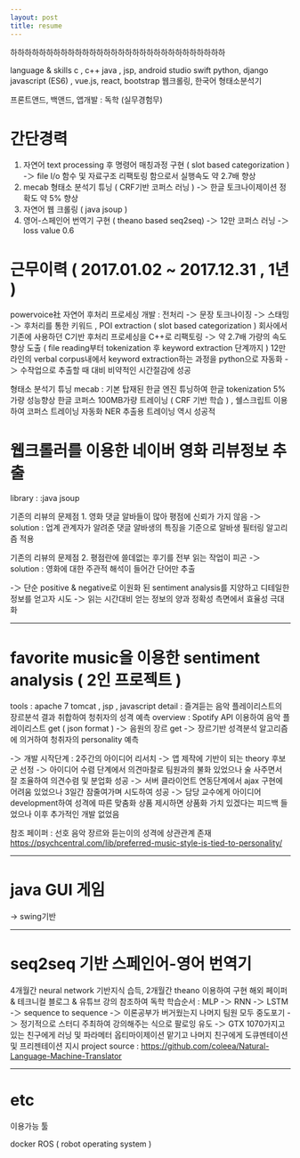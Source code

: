```yaml
---
layout: post
title: resume
---
```


하하하하하하하하하하하하하하하하하하하하하하하하하하하하하하

language & skills
c ,  c++
java , jsp, android studio
swift
python, django
javascript (ES6) , vue.js, react, bootstrap
웹크롤링, 한국어 형태소분석기
 
프론트앤드, 백앤드,  앱개발 : 독학 (실무경험무)

# 간단경력
1. 자연어 text processing 후 명령어 매칭과정 구현 ( slot based categorization ) -＞ file I/o 함수 및 자료구조 리팩토링 함으로서 실행속도 약 2.7배 향상
2. mecab 형태소 분석기 튜닝 ( CRF기반 코퍼스 러닝 ) -＞ 한글 토크나이제이션 정확도 약 5% 향상 
3. 자연어 웹 크롤링 ( java jsoup )
4. 영어-스페인어 번역기 구현 ( theano based seq2seq) -＞ 12만 코퍼스 러닝 -＞ loss value 0.6


# 근무이력 ( 2017.01.02 ~ 2017.12.31 , 1년 )
powervoice社
자연어 후처리 프로세싱 개발
:  전처리 -＞ 문장 토크나이징 -＞ 스태밍 -＞ 후처리를 통한  키워드 , POI extraction ( slot based categorization )
회사에서 기존에 사용하던 C기반 후처리 프로세싱을 C++로 리팩토링 -＞ 약 2.7배 가량의 속도향상 도출 ( file reading부터 tokenization 후 keyword extraction 단계까지 )
12만라인의 verbal corpus내에서 keyword extraction하는 과정을 python으로 자동화 -＞ 수작업으로 추출할 때 대비 비약적인 시간절감에 성공


형태소 분석기 튜닝
mecab : 기본 탑재된 한글 엔진 튜닝하여 한글 tokenization 5%가량 성능향상
한글 코퍼스 100MB가량 트레이닝 ( CRF 기반 학습 ) , 쉘스크립트 이용하여 코퍼스 트레이닝 자동화 
NER 추출용 트레이닝 역시 성공적

# 웹크롤러를 이용한 네이버 영화 리뷰정보 추출
library : :java jsoup

기존의 리뷰의 문제점 1. 영화 댓글 알바들이 많아 평점에 신뢰가 가지 않음
-＞ solution : 업계 관계자가 알려준 댓글 알바생의 특징을 기준으로 알바생 필터링 알고리즘 적용

기존의 리뷰의 문제점 2. 평점란에 쓸데없는 후기를 전부 읽는 작업이 피곤
-＞ solution : 영화에 대한 주관적 해석이 들어간 단어만 추출

-＞ 단순 positive & negative로 이원화 된 sentiment analysis를 지양하고 디테일한 정보를 얻고자 시도
-＞ 읽는 시간대비 얻는 정보의 양과 정확성 측면에서 효율성 극대화

---

# favorite music을 이용한 sentiment analysis ( 2인 프로젝트 )

tools : apache 7 tomcat , jsp , javascript
detail : 즐겨듣는 음악 플레이리스트의 장르분석 결과 취합하여 청취자의 성격 예측
overview : Spotify API 이용하여 음악 플레이리스트 get ( json format ) -＞ 음원의 장르 get -＞ 장르기반 성격분석 알고리즘에 의거하여 청취자의 personality 예측

-＞ 개발 시작단계 :  2주간의 아이디어 리서치 -＞ 앱 제작에 기반이 되는 theory 후보군 선정
-＞ 아이디어 수렴 단계에서 의견마찰로 팀원과의 불화 있었으나 술 사주면서 잘 조율하여 의견수렴 및 분업화 성공
-＞ 서버 클라이언트 연동단계에서 ajax 구현에 어려움 있었으나 3일간 잠줄여가며 시도하여 성공 
-＞ 담당 교수에게 아이디어 development하여 성격에 따른 맞춤화 상품 제시하면 상품화 가치 있겠다는 피드백 들었으나 이후 추가적인 개발 없었음

참조 페이퍼 : 선호 음악 장르와 듣는이의 성격에 상관관계 존재
https://psychcentral.com/lib/preferred-music-style-is-tied-to-personality/

----

# java  GUI 게임

-> swing기반

------

# seq2seq 기반 스페인어-영어 번역기

4개월간 neural network 기반지식 습득, 2개월간 theano 이용하여 구현
해외 페이퍼 & 테크니컬 블로그 & 유튜브 강의 참조하여 독학
학습순서 : MLP -＞ RNN -＞ LSTM -＞ sequence to sequence 
-＞ 이론공부가 버거웠는지 나머지 팀원 모두 중도포기
-＞ 정기적으로 스터디 주최하여 강의해주는 식으로 팔로잉 유도
-＞ GTX 1070가지고 있는 친구에게 러닝 및 파라메터 옵티마이제이션 맡기고 나머지 친구에게 도큐멘테이션 및 프리젠테이션 지시
project source  :  https://github.com/coleea/Natural-Language-Machine-Translator

---
# etc

이용가능 툴

docker
 ROS ( robot operating system )